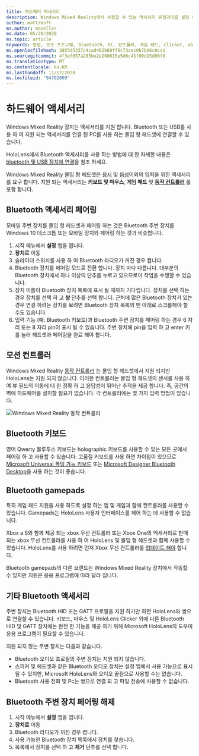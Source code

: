 ```yaml
---
title: 하드웨어 액세서리
description: Windows Mixed Reality에서 사용할 수 있는 액세서리 유형과이를 설정 하는 방법을 설명 합니다.
author: mattzmsft
ms.author: mazeller
ms.date: 05/20/2020
ms.topic: article
keywords: 방법, 보조 프로그램, bluetooth, bt, 컨트롤러, 게임 패드, clicker, xbox, 하드웨어, 혼합 현실 헤드셋, windows mixed reality 헤드셋, 가상 현실 헤드셋, 동작 컨트롤러
ms.openlocfilehash: 3855d5337c4cad462b60ff8c73cec0b7b96c0ca1
ms.sourcegitcommit: 4f3ef057a285be2e260615e5d6c41f00d15d08f8
ms.translationtype: MT
ms.contentlocale: ko-KR
ms.lasthandoff: 11/17/2020
ms.locfileid: "94702009"
---
```

# <a name="hardware-accessories"></a>하드웨어 액세서리

Windows Mixed Reality 장치는 액세서리를 지원 합니다. Bluetooth 또는 USB를 사용 하 여 지원 되는 액세서리를 연결 된 PC를 사용 하는 몰입 형 헤드셋에 연결할 수 있습니다.

HoloLens에서 Bluetooth 액세서리를 사용 하는 방법에 대 한 자세한 내용은 [bluetooth 및 USB 장치에 연결](https://docs.microsoft.com/hololens/hololens-connect-devices)을 참조 하세요.

Windows Mixed Reality 몰입 형 헤드셋은 [응시](../design/gaze-and-commit.md) 및 [음성](../design/voice-input.md)이외의 입력을 위한 액세서리를 요구 합니다. 지원 되는 액세서리는 **키보드 및 마우스**, **게임 패드** 및 **[동작 컨트롤러](../design/motion-controllers.md)** 를 포함 합니다.

## <a name="pairing-bluetooth-accessories"></a>Bluetooth 액세서리 페어링

모바일 주변 장치를 몰입 형 헤드셋과 페어링 하는 것은 Bluetooth 주변 장치를 Windows 10 데스크톱 또는 모바일 장치와 페어링 하는 것과 비슷합니다.

1. 시작 메뉴에서 **설정** 앱을 엽니다.
2. **장치로** 이동
3. 슬라이더 스위치를 사용 하 여 Bluetooth 라디오가 꺼진 경우 켭니다.
4. Bluetooth 장치를 페어링 모드로 전환 합니다. 장치 마다 다릅니다. 대부분의 Bluetooth 장치에서 하나 이상의 단추를 누르고 있으므로이 작업을 수행할 수 있습니다.
5. 장치 이름이 Bluetooth 장치 목록에 표시 될 때까지 기다립니다. 장치를 선택 하는 경우 장치를 선택 하 고 **쌍** 단추를 선택 합니다. 근처에 많은 Bluetooth 장치가 있는 경우 연결 하려는 장치를 보려면 Bluetooth 장치 목록의 맨 아래로 스크롤해야 할 수도 있습니다.
6. 입력 기능 (예: Bluetooth 키보드)과 Bluetooth 주변 장치를 페어링 하는 경우 6 자리 또는 8 자리 pin이 표시 될 수 있습니다. 주변 장치에 pin을 입력 하 고 enter 키를 눌러 헤드셋과 페어링을 완료 해야 합니다.

## <a name="motion-controllers"></a>모션 컨트롤러

Windows Mixed Reality [동작 컨트롤러](../design/motion-controllers.md) 는 몰입 형 헤드셋에서 지원 되지만 HoloLens는 지원 되지 않습니다. 이러한 컨트롤러는 몰입 형 헤드셋의 센서를 사용 하 여 뷰 필드의 이동에 대 한 정확 하 고 응답성이 뛰어난 추적을 제공 합니다. 즉, 공간의 벽에 하드웨어를 설치할 필요가 없습니다. 각 컨트롤러에는 몇 가지 입력 방법이 있습니다.

![Windows Mixed Reality 동작 컨트롤러](../design/images/winmr-ck-1080x1080-350px.jpg)

## <a name="bluetooth-keyboards"></a>Bluetooth 키보드

영어 Qwerty 블루투스 키보드는 holographic 키보드를 사용할 수 있는 모든 곳에서 페어링 하 고 사용할 수 있습니다. 고품질 키보드를 사용 하면 차이점이 있으므로 [Microsoft Universal 폴딩 가능 키보드](https://www.microsoft.com/accessories/products/keyboards/universal-foldable-keyboard/gu5-00001) 또는 [Microsoft Designer Bluetooth Desktop](https://www.microsoft.com/accessories/products/keyboards/designer-bluetooth-desktop/7n9-00001)을 사용 하는 것이 좋습니다.

## <a name="bluetooth-gamepads"></a>Bluetooth gamepads

특히 게임 패드 지원을 사용 하도록 설정 하는 앱 및 게임과 함께 컨트롤러를 사용할 수 있습니다. Gamepads는 HoloLens 사용자 인터페이스를 제어 하는 데 사용할 수 없습니다.

Xbox a S와 함께 제공 되는 xbox 무선 컨트롤러 또는 Xbox One의 액세서리로 판매 되는 xbox 무선 컨트롤러를 사용 하 여 HoloLens 및 몰입 형 헤드셋과 함께 사용할 수 있습니다. HoloLens를 사용 하려면 먼저 Xbox 무선 컨트롤러를 [업데이트 해야](https://support.xbox.com/xbox-one/accessories/update-controller-for-stereo-headset-adapter) 합니다.

Bluetooth gamepads의 다른 브랜드는 Windows Mixed Reality 장치에서 작동할 수 있지만 지원은 응용 프로그램에 따라 달라 집니다.

## <a name="other-bluetooth-accessories"></a>기타 Bluetooth 액세서리

주변 장치는 Bluetooth HID 또는 GATT 프로필을 지원 하기만 하면 HoloLens와 쌍으로 연결할 수 있습니다. 키보드, 마우스 및 HoloLens Clicker 외에 다른 Bluetooth HID 및 GATT 장치에는 완전 한 기능을 제공 하기 위해 Microsoft HoloLens의 도우미 응용 프로그램이 필요할 수 있습니다.

지원 되지 않는 주변 장치는 다음과 같습니다.

* Bluetooth 오디오 프로필의 주변 장치는 지원 되지 않습니다.
* 스피커 및 헤드셋과 같은 Bluetooth 오디오 장치는 설정 앱에서 사용 가능으로 표시 될 수 있지만, Microsoft HoloLens와 오디오 끝점으로 사용할 수는 없습니다.
* Bluetooth 사용 전화 및 Pc는 쌍으로 연결 되 고 파일 전송에 사용할 수 없습니다.

## <a name="unpairing-a-bluetooth-peripheral"></a>Bluetooth 주변 장치 페어링 해제

1. 시작 메뉴에서 **설정** 앱을 엽니다.
2. **장치로** 이동
3. Bluetooth 라디오가 꺼진 경우 켭니다.
4. 사용 가능한 Bluetooth 장치 목록에서 장치를 찾습니다.
5. 목록에서 장치를 선택 하 고 **제거** 단추를 선택 합니다.
